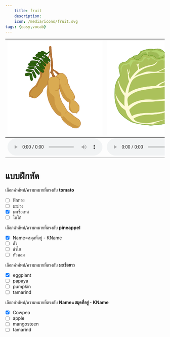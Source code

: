 ```yaml
---
    title: fruit
    description: 
    icon: /media/icons/fruit.svg
tags: {easy,vocab}
---
```


<div class="carrousel">

|![](/media/img/fruit/tamarind.svg)|![](/media/img/fruit/cauliflower.svg)|![](/media/img/fruit/spring_onion.svg)|![](/media/img/fruit/Cowpea.svg)|![](/media/img/fruit/lemon.svg)|![](/media/img/fruit/pomelo.svg)|![](/media/img/fruit/papaya.svg)|![](/media/img/fruit/pineappel.svg)|![](/media/img/fruit/mango.svg)|![](/media/img/fruit/onion.svg)|![](/media/img/fruit/apple.svg)|![](/media/img/fruit/orange.svg)|![](/media/img/fruit/eggplant.svg)|![](/media/img/fruit/garlic.svg)|![](/media/img/fruit/Strawberry.svg)|![](/media/img/fruit/rose_apple.svg)|![](/media/img/fruit/pumpkin.svg)|![](/media/img/fruit/cucumber.svg)|![](/media/img/fruit/durian.svg)|![](/media/img/fruit/bean.svg)|![](/media/img/fruit/banana.svg)|![](/media/img/fruit/grape.svg)|![](/media/img/fruit/longan.svg)|![](/media/img/fruit/bitter.svg)|![](/media/img/fruit/coco.svg)|![](/media/img/fruit/Surry.svg)|![](/media/img/fruit/mangosteen.svg)|![](/media/img/fruit/tomato.svg)|![](/media/img/fruit/avocado.svg)|
|-------------------------------|-------------------------------|-------------------------------|-------------------------------|-------------------------------|-------------------------------|-------------------------------|-------------------------------|-------------------------------|-------------------------------|-------------------------------|-------------------------------|-------------------------------|-------------------------------|-------------------------------|-------------------------------|-------------------------------|-------------------------------|-------------------------------|-------------------------------|-------------------------------|-------------------------------|-------------------------------|-------------------------------|-------------------------------|-------------------------------|-------------------------------|-------------------------------|-------------------------------|
|![](/media/audio/tamarind.mp3)|![](/media/audio/cauliflower.mp3)|![](/media/audio/spring_onion.mp3)|![](/media/audio/Cowpea.mp3)|![](/media/audio/lemon.mp3)|![](/media/audio/pomelo.mp3)|![](/media/audio/papaya.mp3)|![](/media/audio/pineappel.mp3)|![](/media/audio/mango.mp3)|![](/media/audio/onion.mp3)|![](/media/audio/apple.mp3)|![](/media/audio/orange.mp3)|![](/media/audio/eggplant.mp3)|![](/media/audio/garlic.mp3)|![](/media/audio/Strawberry.mp3)|![](/media/audio/rose_apple.mp3)|![](/media/audio/pumpkin.mp3)|![](/media/audio/cucumber.mp3)|![](/media/audio/durian.mp3)|![](/media/audio/bean.mp3)|![](/media/audio/banana.mp3)|![](/media/audio/grape.mp3)|![](/media/audio/longan.mp3)|![](/media/audio/bitter.mp3)|![](/media/audio/coco.mp3)|![](/media/audio/Surry.mp3)|![](/media/audio/mangosteen.mp3)|![](/media/audio/tomato.mp3)|![](/media/audio/avocado.mp3)|

</div>



# แบบฝึกหัด


 เลือกคำศัพท์/ความหมายที่ตรงกับ **tomato**
 - [ ] ฟักทอง
 - [ ] มะม่วง
 - [x] มะเขือเทศ
 - [ ] โกโก้

 เลือกคำศัพท์/ความหมายที่ตรงกับ **pineappel**
 - [x] Name=สมุดที่อยู่ - KName
 - [ ] ถั่ว
 - [ ] ลําไย
 - [ ] หัวหอม

 เลือกคำศัพท์/ความหมายที่ตรงกับ **มะเขือยาว**
 - [x] eggplant
 - [ ] papaya
 - [ ] pumpkin
 - [ ] tamarind

 เลือกคำศัพท์/ความหมายที่ตรงกับ **Name=สมุดที่อยู่ - KName**
 - [x] Cowpea
 - [ ] apple
 - [ ] mangosteen
 - [ ] tamarind
